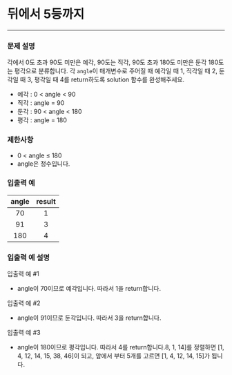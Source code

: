 # 뒤에서 5등까지
***

### 문제 설명
각에서 0도 초과 90도 미만은 예각, 90도는 직각, 90도 초과 180도 미만은 둔각 180도는 평각으로 분류합니다. 각 `angle`이 매개변수로 주어질 때 예각일 때 1, 직각일 때 2, 둔각일 때 3, 평각일 때 4를 return하도록 solution 함수를 완성해주세요.
- 예각 : 0 < angle < 90
- 직각 : angle = 90
- 둔각 : 90 < angle < 180
- 평각 : angle = 180
### 제한사항
- 0 < angle ≤ 180
- angle은 정수입니다.
### 입출력 예
angle	|result
:--:|:--:
70	|1
91	|3
180	|4
### 입출력 예 설명
입출력 예 #1
- angle이 70이므로 예각입니다. 따라서 1을 return합니다.

입출력 예 #2
- angle이 91이므로 둔각입니다. 따라서 3을 return합니다.

입출력 예 #3
- angle이 180이므로 평각입니다. 따라서 4를 return합니다.8, 1, 14]를 정렬하면 [1, 4, 12, 14, 15, 38, 46]이 되고, 앞에서 부터 5개를 고르면 [1, 4, 12, 14, 15]가 됩니다.